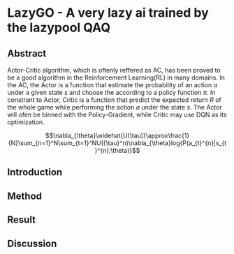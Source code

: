 
# LazyGO - A very lazy ai trained by the lazypool QAQ

## Abstract
Actor-Critic algorithm, which is oftenly reffered as AC, has been proved to be a good algorithm in the Reinforcement Learning(RL) in many domains. In the AC, the Actor is a function that estimate the probability of an action $a$ under a given state $s$ and choose the according to a policy function $\pi$. In constrant to Actor, Critic is a function that predict the expected return $R$ of the whole game while performing the action $a$ under the state $s$. The Actor will ofen be binned with the Policy-Gradient, while Critic may use DQN as its optimization.

$$\nabla_{\theta}\widehat{U(\tau)}\approx\frac{1}{N}\sum_{n=1}^N\sum_{t=1}^NU({\tau}^n)\nabla_{\theta}log{P(a_{t}^{n}|s_{t}^{n};\theta)}$$

$$$$

## Introduction

## Method

## Result

## Discussion
